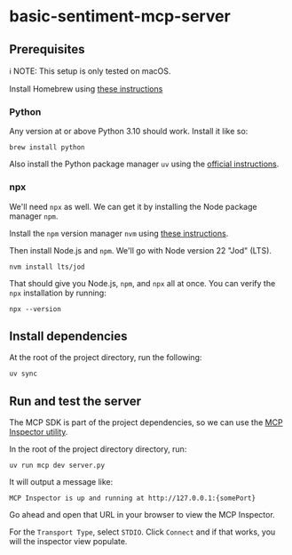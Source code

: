 # basic-sentiment-mcp-server

## Prerequisites

ℹ️ NOTE: This setup is only tested on macOS.

Install Homebrew using [these instructions](https://brew.sh/)

### Python

Any version at or above Python 3.10 should work. Install it like so:

```shell
brew install python
```

Also install the Python package manager `uv` using the [official instructions](https://docs.astral.sh/uv/getting-started/installation/#standalone-installer).

### npx

We'll need `npx` as well. We can get it by installing the Node package manager `npm`.

Install the `npm` version manager `nvm` using [these instructions](https://github.com/nvm-sh/nvm?tab=readme-ov-file#installing-and-updating).

Then install Node.js and `npm`. We'll go with Node version 22 "Jod" (LTS).

```shell
nvm install lts/jod
```

That should give you Node.js, `npm`, and `npx` all at once. You can verify the `npx` installation by running:

```shell
npx --version
```

## Install dependencies

At the root of the project directory, run the following:

```shell
uv sync
```

## Run and test the server

The MCP SDK is part of the project dependencies, so we can use the [MCP Inspector utility](https://modelcontextprotocol.io/docs/tools/inspector).

In the root of the project directory directory, run:

```shell
uv run mcp dev server.py
```

It will output a message like:

```shell
MCP Inspector is up and running at http://127.0.0.1:{somePort}
```

Go ahead and open that URL in your browser to view the MCP Inspector.

For the `Transport Type`, select `STDIO`. Click `Connect` and if that works, you will the inspector view populate.
